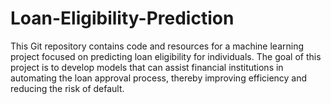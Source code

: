 # Loan-Eligibility-Prediction
This Git repository contains code and resources for a machine learning project focused on predicting loan eligibility for individuals. The goal of this project is to develop models that can assist financial institutions in automating the loan approval process, thereby improving efficiency and reducing the risk of default.
